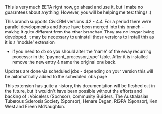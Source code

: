 This is very much BETA right now, go ahead and use it, but I make no guarantees about anything.
However, you will be helping me test things :)

This branch supports CiviCRM versions 4.2 - 4.4. For a period there were parallel developments and those
have been merged into this branch - making it quite different from the other branches. They are no longer
being developed. It may be necessary to uninstall those versions to install this as it is a 'module' extension
- if you need to do so you should alter the 'name' of the eway recurring processor in the 'payment_processor_type'
table. After it is installed remove the new entry & name the original one back.

Updates are done via scheduled jobs - depending on your version this will be automatically added to the scheduled jobs page

This extension has quite a history, this documentation will be fleshed out in the future, but it wouldn't have been possible without the efforts and backing of : Voiceless (Sponsor), Community Builders, The Australasian Tuberous Sclerosis Society (Sponsor), Henare Degan, RIGPA (Sponsor), Ken West and Eileen McNaughton.
